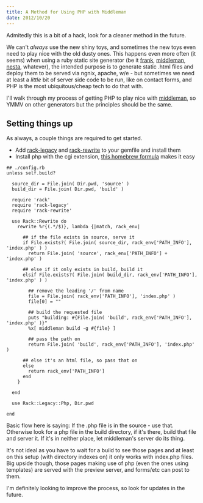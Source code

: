 ```yaml
---
title: A Method for Using PHP with Middleman
date: 2012/10/20
---
```


<div class="notice">
  Admitedly this is a bit of a hack, look for a cleaner method in the future.
</div>

We can't *always* use the new shiny toys, and sometimes the new toys even need to play nice with the old dusty ones. This happens even more often (it seems) when using a ruby static site generator (be it [frank](https://github.com/blahed/frank), [middleman](http://middlemanapp.com/), [nesta](http://nestacms.com/), whatever), the intended purpose is to generate static .html files and deploy them to be served via ngnix, apache, w/e - but sometimes we need at least a *little* bit of server side code to be run, like on contact forms, and PHP is the most ubiquitous/cheap tech to do that with.

I'll walk through my process of getting PHP to play nice with [middleman](http://middlemanapp.com), so YMMV on other generators but the principles should be the same.

## Setting things up

As always, a couple things are required to get started.

- Add [rack-legacy](https://github.com/eric1234/rack-legacy) and [rack-rewrite](https://github.com/jtrupiano/rack-rewrite#readme) to your gemfile and install them
- Install php with the cgi extension, [this homebrew formula](https://github.com/josegonzalez/homebrew-php) makes it easy


```
## ./config.rb
unless self.build?

  source_dir = File.join( Dir.pwd, 'source' )
  build_dir = File.join( Dir.pwd, 'build' )

  require 'rack'
  require 'rack-legacy'
  require 'rack-rewrite'

  use Rack::Rewrite do
    rewrite %r{(.*/$)}, lambda {|match, rack_env|

      ## if the file exists in source, serve it
      if File.exists?( File.join( source_dir, rack_env['PATH_INFO'], 'index.php' ) )
        return File.join( 'source', rack_env['PATH_INFO'] + 'index.php' )

      ## else if it only exists in build, build it
      elsif File.exists?( File.join( build_dir, rack_env['PATH_INFO'], 'index.php' ) )

        ## remove the leading '/' from name
        file = File.join( rack_env['PATH_INFO'], 'index.php' )
        file[0] = ""

        ## build the requested file
        puts "building: #{File.join( 'build', rack_env['PATH_INFO'], 'index.php' )}"
        %x[ middleman build -g #{file} ]

        ## pass the path on
        return File.join( 'build', rack_env['PATH_INFO'], 'index.php' )

      ## else it's an html file, so pass that on
      else
        return rack_env['PATH_INFO']
      end
    }

  end

  use Rack::Legacy::Php, Dir.pwd

end
```

Basic flow here is saying: If the .php file is in the source - use that. Otherwise look for a php file in the build directory, if it's there, build that file and server it. If it's in neither place, let middleman's server do its thing.

It's not ideal as you have to wait for a build to see those pages and at least on this setup (with directory indexes on) it only works with index.php files. Big upside though, those pages making use of php (even the ones using templates) are served with the preview server, and forms/etc can post to them.

I'm definitely looking to improve the process, so look for updates in the future.